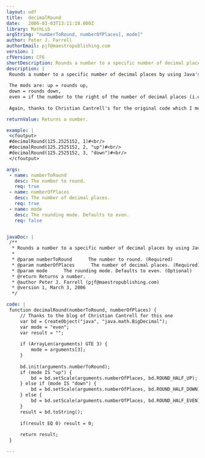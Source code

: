 ```yaml
---
layout: udf
title:  decimalRound
date:   2006-03-03T13:11:18.000Z
library: MathLib
argString: "numberToRound, numberOfPlaces[, mode]"
author: Peter J. Farrell
authorEmail: pjf@maestropublishing.com
version: 1
cfVersion: CF6
shortDescription: Rounds a number to a specific number of decimal places by using Java's math library.
description: |
 Rounds a number to a specific number of decimal places by using Java's math library.  This UDF provides &quot;finer grain&quot; rounding functionality that CF does not provide with it's built-in functions.  Thanks to Christian Cantrell's blog for this one.
 
 The mods are: up = rounds up, 
 down = rounds down, 
 even = if the number to the right of the number of decimal places (i.e. the first digit of the discarded numbers) is even, the udf rounds down.  if the number to the right of the number of decimal places is odd, the udf rounds up.  This take helps  eliminates cumulative round errors when working with a series of calculations.
 
 Again, thanks to Christian Cantrell's for the original code which I modified.

returnValue: Returns a number.

example: |
 <cfoutput>
 #decimalRound(125.2525152, 1)#<br/>
 #decimalRound(125.2525152, 2, "up")#<br/>
 #decimalRound(125.2525152, 3, "down")#<br/>
 </cfoutput>

args:
 - name: numberToRound
   desc: The number to round.
   req: true
 - name: numberOfPlaces
   desc: The number of decimal places.
   req: true
 - name: mode
   desc: The rounding mode. Defaults to even.
   req: false


javaDoc: |
 /**
  * Rounds a number to a specific number of decimal places by using Java's math library.
  * 
  * @param numberToRound      The number to round. (Required)
  * @param numberOfPlaces      The number of decimal places. (Required)
  * @param mode      The rounding mode. Defaults to even. (Optional)
  * @return Returns a number. 
  * @author Peter J. Farrell (pjf@maestropublishing.com) 
  * @version 1, March 3, 2006 
  */

code: |
 function decimalRound(numberToRound, numberOfPlaces) {
     // Thanks to the blog of Christian Cantrell for this one
     var bd = CreateObject("java", "java.math.BigDecimal");
     var mode = "even";
     var result = "";
     
     if (ArrayLen(arguments) GTE 3) {
         mode = arguments[3];
     }
 
     bd.init(arguments.numberToRound);
     if (mode IS "up") {
         bd = bd.setScale(arguments.numberOfPlaces, bd.ROUND_HALF_UP);
     } else if (mode IS "down") {
         bd = bd.setScale(arguments.numberOfPlaces, bd.ROUND_HALF_DOWN);
     } else {
         bd = bd.setScale(arguments.numberOfPlaces, bd.ROUND_HALF_EVEN);
     }
     result = bd.toString();
     
     if(result EQ 0) result = 0;
 
     return result;
 }

---
```


